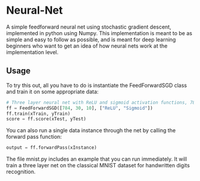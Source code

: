 # Neural-Net
A simple feedforward neural net using stochastic gradient descent, implemented in python using Numpy. This implementation is meant to be as simple and easy to follow as possible, and is meant for deep learning beginners who want to get an idea of how neural nets work at the implementation level.

## Usage

To try this out, all you have to do is instantiate the FeedForwardSGD class and train it on some appropriate data:

```python
# Three layer neural net with ReLU and sigmoid activation functions, 784x1 size input, 30x1 size hidden layer and 10x1 size output
ff = FeedForwardSGD([784, 30, 10], ["ReLU", "Sigmoid"])
ff.train(xTrain, yTrain)
score = ff.score(xTest, yTest)
```

You can also run a single data instance through the net by calling the forward pass function:

```python
output = ff.forwardPass(xInstance)
```

The file mnist.py includes an example that you can run immediately. It will train a three layer net on the classical MNIST dataset for handwritten digits recognition.
